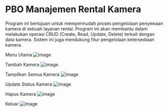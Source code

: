 # PBO Manajemen Rental Kamera
Program ini bertujuan untuk mempermudah proses pengelolaan penyewaan kamera di sebuah layanan rental. Program ini akan membantu dalam melakukan operasi CRUD (Create, Read, Update, Delete) terkait dengan data kamera. Sistem ini juga mendukung fitur pengelolaan ketersediaan kamera.

Menu Utama
![image](https://github.com/user-attachments/assets/aec4fd3d-058a-46e7-958b-b3f9e4502cc7)


Tambah Kamera
![image](https://github.com/user-attachments/assets/df3dd107-33af-4884-9513-ef343820a11e)


Tampilkan Semua Kamera
![image](https://github.com/user-attachments/assets/d8cd9f51-89f2-4449-b04e-ed68da4e35e4)


Update Status Kamera
![image](https://github.com/user-attachments/assets/887e0f00-cfb8-4fdf-b774-334473fb9e29)


Hapus Kamera
![image](https://github.com/user-attachments/assets/67f13604-9efd-4c5f-8073-eba151626225)


Keluar
![image](https://github.com/user-attachments/assets/e769c47e-3c6e-49ec-af64-e5b67e44f68e)
